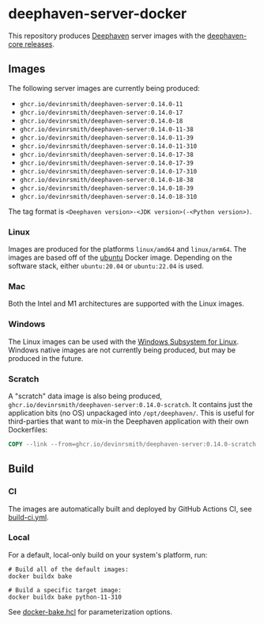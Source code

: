 # deephaven-server-docker

This repository produces [Deephaven](https://deephaven.io/) server images with the [deephaven-core releases](https://github.com/deephaven/deephaven-core/releases).

## Images

The following server images are currently being produced:

* `ghcr.io/devinrsmith/deephaven-server:0.14.0-11`
* `ghcr.io/devinrsmith/deephaven-server:0.14.0-17`
* `ghcr.io/devinrsmith/deephaven-server:0.14.0-18`
* `ghcr.io/devinrsmith/deephaven-server:0.14.0-11-38`
* `ghcr.io/devinrsmith/deephaven-server:0.14.0-11-39`
* `ghcr.io/devinrsmith/deephaven-server:0.14.0-11-310`
* `ghcr.io/devinrsmith/deephaven-server:0.14.0-17-38`
* `ghcr.io/devinrsmith/deephaven-server:0.14.0-17-39`
* `ghcr.io/devinrsmith/deephaven-server:0.14.0-17-310`
* `ghcr.io/devinrsmith/deephaven-server:0.14.0-18-38`
* `ghcr.io/devinrsmith/deephaven-server:0.14.0-18-39`
* `ghcr.io/devinrsmith/deephaven-server:0.14.0-18-310`

The tag format is `<Deephaven version>-<JDK version>(-<Python version>)`.

### Linux

Images are produced for the platforms `linux/amd64` and `linux/arm64`. The images are based off of the [ubuntu](https://hub.docker.com/_/ubuntu) Docker image. Depending on the software stack, either `ubuntu:20.04` or `ubuntu:22.04` is used.

### Mac

Both the Intel and M1 architectures are supported with the Linux images.

### Windows

The Linux images can be used with the [Windows Subsystem for Linux](https://docs.microsoft.com/en-us/windows/wsl/). Windows native images are not currently being produced, but may be produced in the future.

### Scratch

A "scratch" data image is also being produced, `ghcr.io/devinrsmith/deephaven-server:0.14.0-scratch`.
It contains just the application bits (no OS) unpackaged into `/opt/deephaven/`.
This is useful for third-parties that want to mix-in the Deephaven application with their own Dockerfiles:

```Dockerfile
COPY --link --from=ghcr.io/devinrsmith/deephaven-server:0.14.0-scratch /opt/deephaven /opt/deephaven
```

## Build

### CI

The images are automatically built and deployed by GitHub Actions CI, see [build-ci.yml](.github/workflows/build-ci.yml).

### Local

For a default, local-only build on your system's platform, run:

```
# Build all of the default images:
docker buildx bake

# Build a specific target image:
docker buildx bake python-11-310
```

See [docker-bake.hcl](docker-bake.hcl) for parameterization options.
